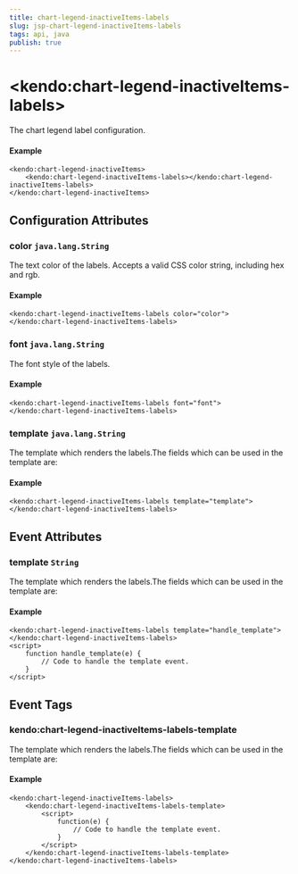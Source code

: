 ```yaml
---
title: chart-legend-inactiveItems-labels
slug: jsp-chart-legend-inactiveItems-labels
tags: api, java
publish: true
---
```


# \<kendo:chart-legend-inactiveItems-labels\>

The chart legend label configuration.

#### Example
    <kendo:chart-legend-inactiveItems>
        <kendo:chart-legend-inactiveItems-labels></kendo:chart-legend-inactiveItems-labels>
    </kendo:chart-legend-inactiveItems>

## Configuration Attributes

### color `java.lang.String`

The text color of the labels. Accepts a valid CSS color string, including hex and rgb.

#### Example
    <kendo:chart-legend-inactiveItems-labels color="color">
    </kendo:chart-legend-inactiveItems-labels>

### font `java.lang.String`

The font style of the labels.

#### Example
    <kendo:chart-legend-inactiveItems-labels font="font">
    </kendo:chart-legend-inactiveItems-labels>

### template `java.lang.String`

The template which renders the labels.The fields which can be used in the template are:

#### Example
    <kendo:chart-legend-inactiveItems-labels template="template">
    </kendo:chart-legend-inactiveItems-labels>


## Event Attributes

### template `String`

The template which renders the labels.The fields which can be used in the template are:


#### Example
    <kendo:chart-legend-inactiveItems-labels template="handle_template">
    </kendo:chart-legend-inactiveItems-labels>
    <script>
        function handle_template(e) {
            // Code to handle the template event.
        }
    </script>

## Event Tags

### kendo:chart-legend-inactiveItems-labels-template

The template which renders the labels.The fields which can be used in the template are:


#### Example
    <kendo:chart-legend-inactiveItems-labels>
        <kendo:chart-legend-inactiveItems-labels-template>
            <script>
                function(e) {
                    // Code to handle the template event.
                }
            </script>
        </kendo:chart-legend-inactiveItems-labels-template>
    </kendo:chart-legend-inactiveItems-labels>

